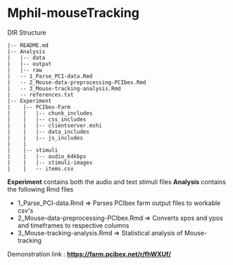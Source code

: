 # Mphil-mouseTracking

DIR Structure

```
|-- README.md
|-- Analysis
|   |-- data
|   |-- output
|   |-- raw
|   -- 1_Parse_PCI-data.Rmd
|   -- 2_Mouse-data-preprocessing-PCIbex.Rmd
|   -- 3_Mouse-tracking-analysis.Rmd
|   -- references.txt
|-- Experiment
|    |-- PCIbex-Farm
|    |   |-- chunk_includes
|    |   |-- css_includes
|    |   |-- clientserver.mshi
|    |   |-- data_includes
|    |   |-- js_includes
|    |   
|    |-- stimuli
|    |   |-- audio_64kbps
|    |   |-- stimuli-images
|    |   -- items.csv
```

**Experiment** contains both the audio and text stimuli files
**Analysis** contains the following Rmd files
- 1_Parse_PCI-data.Rmd => Parses PCIbex farm output files to workable csv's
- 2_Mouse-data-preprocessing-PCIbex.Rmd => Converts xpos and ypos and timeframes to respective columns
- 3_Mouse-tracking-analysis.Rmd => Statistical analysis of Mouse-tracking

Demonstration link : **https://farm.pcibex.net/r/fhWXUf/**